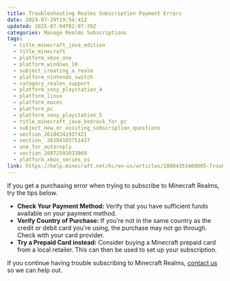 ```yaml
---
title: Troubleshooting Realms Subscription Payment Errors
date: 2024-07-29T19:54:41Z
updated: 2025-07-04T02:07:39Z
categories: Manage Realms Subscriptions
tags:
  - title_minecraft_java_edition
  - title_minecraft
  - platform_xbox_one
  - platform_windows_10
  - subject_creating_a_realm
  - platform_nintendo_switch
  - category_realms_support
  - platform_sony_playstation_4
  - platform_linux
  - platform_macos
  - platform_pc
  - platform_sony_playstation_5
  - title_minecraft_java_bedrock_for_pc
  - subject_new_or_existing_subscription_questions
  - section_26104341937421
  - section_ 26104165751437
  - use_for_autoreply
  - section_28872593033869
  - platform_xbox_series_xs
link: https://help.minecraft.net/hc/en-us/articles/28804353409805-Troubleshooting-Realms-Subscription-Payment-Errors
---
```


If you get a purchasing error when trying to subscribe to Minecraft Realms, try the tips below.

- **Check Your Payment Method:** Verify that you have sufficient funds available on your payment method.
- **Verify Country of Purchase:** If you’re not in the same country as the credit or debit card you're using, the purchase may not go through. Check with your card provider.
- **Try a Prepaid Card instead:** Consider buying a Minecraft prepaid card from a local retailer. This can then be used to set up your subscription.

If you continue having trouble subscribing to Minecraft Realms, [contact us](https://help.minecraft.net/hc/en-us/requests/new) so we can help out.
